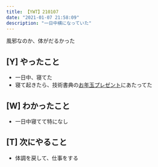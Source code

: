 ```yaml
---
title: 【YWT】210107
date: "2021-01-07 21:58:09"
description: "一日中横になっていた"
---
```


風邪なのか、体がだるかった

## [Y] やったこと

- 一日中、寝てた
- 寝て起きたら、技術書典の[お年玉プレゼント](https://twitter.com/camomile_cafe/status/1347075016303644682)にあたってた

## [W] わかったこと

- 一日中寝てて特になし

## [T] 次にやること

- 体調を戻して、仕事をする
